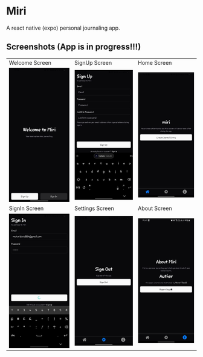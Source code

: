 # Miri

A react native (expo) personal journaling app.

## Screenshots (App is in progress!!!)

<table>
  <tr>
     <td>Welcome Screen</td>
     <td>SignUp Screen</td>
     <td>Home Screen</td>
  </tr>
  <tr>
    <td><img src="/public/Welcome-Screen.jpeg"/></td>
    <td><img src="/public/SignUp-Screen.jpeg"/></td>
    <td><img src="/public/Home-Screen.jpeg"/></td>
  </tr>
  <tr>
     <td>SignIn Screen</td>
     <td>Settings Screen</td>
     <td>About Screen</td>
  </tr>
  <tr>
    <td><img src="/public/SignIn-Screen.jpeg"/></td>
    <td><img src="/public/Settings-Screen.jpeg"/></td>
    <td><img src="/public/About-Screen.jpeg"/></td>
  </tr>
 </table>
